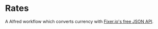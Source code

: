 # Rates

A Alfred workflow which converts currency with [Fixer.io's free JSON API](http://fixer.io).
